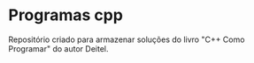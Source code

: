 # Programas cpp
 Repositório criado para armazenar soluções do livro "C++ Como Programar" do autor Deitel.

